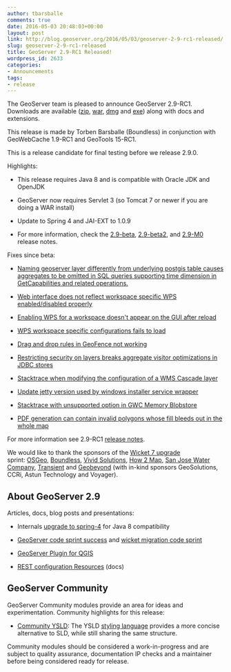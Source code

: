 ```yaml
---
author: tbarsballe
comments: true
date: 2016-05-03 20:48:03+00:00
layout: post
link: http://blog.geoserver.org/2016/05/03/geoserver-2-9-rc1-released/
slug: geoserver-2-9-rc1-released
title: GeoServer 2.9-RC1 Released!
wordpress_id: 2633
categories:
- Announcements
tags:
- release
---
```


The GeoServer team is pleased to announce GeoServer 2.9-RC1. Downloads are available ([zip](https://sourceforge.net/projects/geoserver/files/GeoServer/2.9-RC1/geoserver-2.9-RC1-bin.zip/download), [war](https://sourceforge.net/projects/geoserver/files/GeoServer/2.9-RC1/geoserver-2.9-RC1-war.zip/download), [dmg](https://sourceforge.net/projects/geoserver/files/GeoServer/2.9-RC1/geoserver-2.9-RC1.dmg/download) and [exe](https://sourceforge.net/projects/geoserver/files/GeoServer/2.9-RC1/geoserver-2.9-RC1.exe/download)) along with docs and extensions.

This release is made by Torben Barsballe (Boundless) in conjunction with GeoWebCache 1.9-RC1 and GeoTools 15-RC1.

This is a release candidate for final testing before we release 2.9.0.

Highlights:



 	
  * This release requires Java 8 and is compatible with Oracle JDK and OpenJDK

 	
  * GeoServer now requires Servlet 3 (so Tomcat 7 or newer if you are doing a WAR install)

 	
  * Update to Spring 4 and JAI-EXT to 1.0.9

 	
  * For more information, check the [2.9-beta](https://osgeo-org.atlassian.net/secure/ReleaseNote.jspa?projectId=10000&version=12100), [2.9-beta2](https://osgeo-org.atlassian.net/secure/ReleaseNote.jspa?projectId=10000&version=12700), and [2.9-M0](https://osgeo-org.atlassian.net/secure/ReleaseNote.jspa?projectId=10000&version=11401) release notes.


Fixes since beta:

 	
  * [Naming geoserver layer differently from underlying postgis table causes aggregates to be omitted in SQL queries supporting time dimension in GetCapabilities and related operations.](https://osgeo-org.atlassian.net/browse/GEOS-5977)

 	
  * [Web interface does not reflect workspace specific WPS enabled/disabled properly](https://osgeo-org.atlassian.net/browse/GEOS-7159)

 	
  * [Enabling WPS for a workspace doesn't appear on the GUI after reload](https://osgeo-org.atlassian.net/browse/GEOS-7253)

 	
  * [WPS workspace specific configurations fails to load](https://osgeo-org.atlassian.net/browse/GEOS-7449)

 	
  * [Drag and drop rules in GeoFence not working](https://osgeo-org.atlassian.net/browse/GEOS-7487)

 	
  * [Restricting security on layers breaks aggregate visitor optimizations in JDBC stores](https://osgeo-org.atlassian.net/browse/GEOS-7497)

 	
  * [Stacktrace when modifying the configuration of a WMS Cascade layer](https://osgeo-org.atlassian.net/browse/GEOS-7499)

 	
  * [Update jetty version used by windows installer service wrapper](https://osgeo-org.atlassian.net/browse/GEOS-7507)

 	
  * [Stacktrace with unsupported option in GWC Memory Blobstore](https://osgeo-org.atlassian.net/browse/GEOS-7523)

 	
  * [PDF generation can contain invalid polygons whose fill bleeds out in the whole map](https://osgeo-org.atlassian.net/browse/GEOS-7525)


For more information see 2.9-RC1 [release notes](https://osgeo-org.atlassian.net/secure/ReleaseNote.jspa?projectId=10000&version=12502).

We would like to thank the sponsors of the [Wicket 7 upgrade](https://wiki.osgeo.org/wiki/GeoServer_Code_Sprint_2016) sprint: [OSGeo](http://www.osgeo.org/), [Boundless](http://boundlessgeo.com/), [Vivid Solutions](http://www.vividsolutions.com/), [How 2 Map](http://www.how2map.com/), [San Jose Water Company](https://www.sjwater.com/), [Transient](http://transient.nz/) and [Geobeyond](http://www.geobeyond.it/) (with in-kind sponsors GeoSolutions, CCRi, Astun Technology and Voyager).


## About GeoServer 2.9


Articles, docs, blog posts and presentations:



 	
  * Internals [upgrade to spring-4](https://github.com/geoserver/geoserver/wiki/Spring-4-Upgrade) for Java 8 compatibility

 	
  * [GeoServer code sprint success](http://blog.geoserver.org/2016/01/25/geoserver-code-sprint-success/) and [wicket migration code sprint](https://github.com/geoserver/geoserver/wiki/Wicket-migration-code-sprint)

 	
  * [GeoServer Plugin for QGIS](http://blog.geoserver.org/2015/12/23/geoserver-explorer-plugin-for-qgis/)

 	
  * [REST configuration Resources](http://docs.geoserver.org/latest/en/user/rest/api/resources.html) (docs)




## GeoServer Community


GeoServer Community modules provide an area for ideas and experimentation. Community highlights for this release:



 	
  * [Community YSLD](https://github.com/geoserver/geoserver/tree/master/src/community/ysld): The YSLD [styling language](https://github.com/geotools/geotools/tree/master/modules/unsupported/ysld) provides a more concise alternative to SLD, while still sharing the same structure.


Community modules should be considered a work-in-progress and are subject to quality assurance, documentation IP checks and a maintainer before being considered ready for release.
